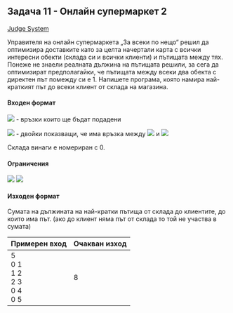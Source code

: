 ## Задача 11 - Онлайн супермаркет 2

[Judge System](https://www.hackerrank.com/contests/sda-test-5/challenges/2-61)

Управителя на онлайн супермаркета „За всеки по нещо“ решил да оптимизира доставките като за целта начертали карта с всички интересни обекти (склада си и всички клиенти) и пътищата между тях. Понеже не знаели реалната дължина на пътищата решили, за сега да оптимизират предполагайки, че пътищата между всеки два обекта с директен път помежду си е 1. Напишете програма, която намира най-краткият път до всеки клиент от склада на магазина.

#### Входен формат

<img src="https://latex.codecogs.com/svg.latex?\Large&space;К"> - връзки които ще бъдат подадени

<img src="https://latex.codecogs.com/svg.latex?\Large&space;X_i,Y_i"> - двойки показващи, че има връзка между <img src="https://latex.codecogs.com/svg.latex?\Large&space;X_i"> и <img src="https://latex.codecogs.com/svg.latex?\Large&space;Y_i">

Склада винаги е номериран с 0.

#### Ограничения

<img src="https://latex.codecogs.com/svg.latex?\Large&space;1<К<100000">

<img src="https://latex.codecogs.com/svg.latex?\Large&space;0\le{X_i,Y_i}<300000">

#### Изходен формат

Сумата на дължината на най-кратки пътища от склада до клиентите, до които има път. (ако до клиент няма път от склада то той не участва в сумата)

Примерен вход|Очакван изход
-|-
5<br>0 1<br>1 2<br>2 3<br>0 4<br>0 5|8
